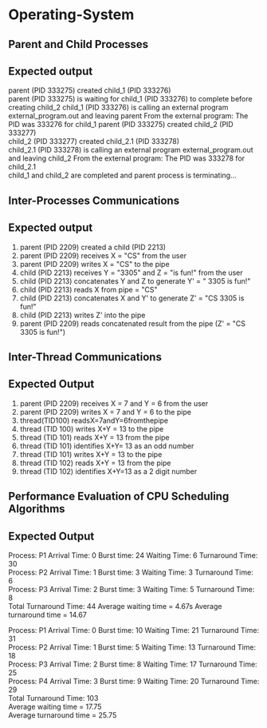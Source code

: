 # Operating-System

## Parent and Child Processes
## Expected output
parent (PID 333275) created child_1 (PID 333276)</br>
parent (PID 333275) is waiting for child_1 (PID 333276) to complete before creating child_2 child_1 (PID 333276) is calling an external program external_program.out and leaving parent From the external program: The PID was 333276 for child_1
parent (PID 333275) created child_2 (PID 333277)</br>
child_2 (PID 333277) created child_2.1 (PID 333278)</br>
child_2.1 (PID 333278) is calling an external program external_program.out and leaving child_2 From the external program: The PID was 333278 for child_2.1</br>
child_1 and child_2 are completed and parent process is terminating...</br>

## Inter-Processes Communications
## Expected output
1. parent (PID 2209) created a child (PID 2213)</br>
2. parent (PID 2209) receives X = "CS" from the user</br>
3. parent (PID 2209) writes X = "CS" to the pipe</br>
4. child (PID 2213) receives Y = "3305" and Z = "is fun!" from the user</br>
5. child (PID 2213) concatenates Y and Z to generate Y' = " 3305 is fun!"</br>
6. child (PID 2213) reads X from pipe = "CS"</br>
7. child (PID 2213) concatenates X and Y' to generate Z' = "CS 3305 is fun!"</br>
8. child (PID 2213) writes Z' into the pipe</br>
9. parent (PID 2209) reads concatenated result from the pipe (Z' = "CS 3305 is fun!")</br>

## Inter-Thread Communications
## Expected Output
1. parent (PID 2209) receives X = 7 and Y = 6 from the user</br>
2. parent (PID 2209) writes X = 7 and Y = 6 to the pipe</br>
3. thread(TID100) readsX=7andY=6fromthepipe</br>
4. thread (TID 100) writes X+Y = 13 to the pipe</br>
5. thread (TID 101) reads X+Y = 13 from the pipe</br>
6. thread (TID 101) identifies X+Y= 13 as an odd number</br>
7. thread (TID 101) writes X+Y = 13 to the pipe</br>
8. thread (TID 102) reads X+Y = 13 from the pipe</br>
9. thread (TID 102) identifies X+Y=13 as a 2 digit number</br>

## Performance Evaluation of CPU Scheduling Algorithms
## Expected Output
Process: P1 Arrival Time: 0 Burst time: 24 Waiting Time: 6 Turnaround Time: 30 </br>
Process: P2 Arrival Time: 1 Burst time: 3 Waiting Time: 3 Turnaround Time: 6 </br>
Process: P3 Arrival Time: 2 Burst time: 3 Waiting Time: 5 Turnaround Time: 8 </br>
Total Turnaround Time: 44 Average waiting time = 4.67s Average turnaround time = 14.67</br>

Process: P1 Arrival Time: 0 Burst time: 10 Waiting Time: 21 Turnaround Time: 31 </br>
Process: P2 Arrival Time: 1 Burst time: 5 Waiting Time: 13 Turnaround Time: 18 </br>
Process: P3 Arrival Time: 2 Burst time: 8 Waiting Time: 17 Turnaround Time: 25 </br>
Process: P4 Arrival Time: 3 Burst time: 9 Waiting Time: 20 Turnaround Time: 29 </br>
Total Turnaround Time: 103 <br>
Average waiting time = 17.75 </br>
Average turnaround time = 25.75</br>
